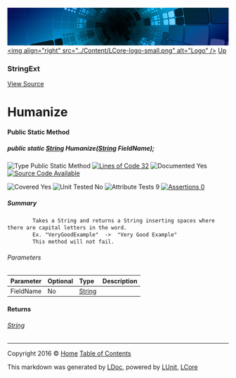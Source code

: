 ![](../Content/LCore-banner-small.png "")
[&lt;img align=&quot;right&quot; src=&quot;../Content/LCore-logo-small.png&quot; alt=&quot;Logo&quot; /&gt;](../../README.md)
[Up](StringExt.md)

### StringExt
[View Source](../Extensions/Reference%20Types/StringExt.cs)

# Humanize

#### Public Static Method

##### public static <a href="https://msdn.microsoft.com/en-us/library/system.string.aspx" alt="">String</a> Humanize(<a href="https://msdn.microsoft.com/en-us/library/system.string.aspx" alt="">String</a> FieldName);

![Type Public Static Method](http://b.repl.ca/v1/Type-Public%20Static%20Method-blue.png "") [![Lines of Code 32](http://b.repl.ca/v1/Lines%20of%20Code-32-blue.png "")](../Extensions/Reference%20Types/StringExt.cs#L792)    ![Documented Yes](http://b.repl.ca/v1/Documented-Yes-brightgreen.png "") [![Source Code Available](http://b.repl.ca/v1/Source%20Code-Available-brightgreen.png "")](../Extensions/Reference%20Types/StringExt.cs#L792)

![Covered Yes](http://b.repl.ca/v1/Covered-Yes-brightgreen.png "") ![Unit Tested No](http://b.repl.ca/v1/Unit%20Tested-No-lightgrey.png "") ![Attribute Tests 9](http://b.repl.ca/v1/Attribute%20Tests-9-brightgreen.png "") [![Assertions 0](http://b.repl.ca/v1/Assertions-0-lightgrey.png "")](../Extensions/Reference%20Types/StringExt.cs)

##### Summary

            Takes a String and returns a String inserting spaces where there are capital letters in the word. 
            Ex. "VeryGoodExample"  ->  "Very Good Example"
            This method will not fail.
            

###### Parameters

Parameter | Optional | Type | Description
:---  | :---  | :---  | :--- 
FieldName | No | [String](https://msdn.microsoft.com/en-us/library/system.string.aspx) | 


#### Returns

###### [String](https://msdn.microsoft.com/en-us/library/system.string.aspx)



---

Copyright 2016 &copy; [Home](../../README.md) [Table of Contents](../../TableOfContents.md)

This markdown was generated by [LDoc](https://github.com/CodeSingularity/LDoc), powered by [LUnit](https://github.com/CodeSingularity/LUnit), [LCore](https://github.com/CodeSingularity/LCore)
